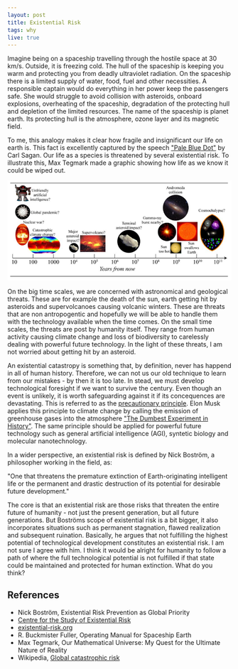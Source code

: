 ```yaml
---
layout: post
title: Existential Risk
tags: why
live: true
---
```

Imagine being on a spaceship travelling through the hostile space at 30 km/s. Outside, it is freezing cold. The hull of the spaceship is keeping you warm and protecting you from deadly ultraviolet radiation. On the spaceship there is a limited supply of water, food, fuel and other necessities. A responsible captain would do everything in her power keep the passengers safe. She would struggle to avoid collision with asteroids, onboard explosions, overheating of the spaceship, degradation of the protecting hull and depletion of the limited resources. The name of the spaceship is planet earth. Its protecting hull is the atmosphere, ozone layer and its magnetic field.

To me, this analogy makes it clear how fragile and insignificant our life on earth is. This fact is excellently captured by the speech ["Pale Blue Dot"](https://www.youtube.com/watch?v=kmP4Xzt0rN4) by Carl Sagan. Our life as a species is threatened by several existential risk. To illustrate this, Max Tegmark made a graphic showing how life as we know it could be wiped out.

![Existential Risks](/images/upcoming-existential-risks.png)

On the big time scales, we are concerned with astronomical and geological threats. These are for example the death of the sun, earth getting hit by asteroids and supervolcanoes causing volcanic winters. These are threats that are non antropogentic and hopefully we will be able to handle them with the technology available when the time comes. On the small time scales, the threats are post by humanity itself. They range from human activity causing climate change and loss of biodiversity to carelessly dealing with powerful future technology. In the light of these threats, I am not worried about getting hit by an asteroid.

An existential catastropy is something that, by definition, never has happend in all of human history. Therefore, we can not us our old technique to learn from our mistakes - by then it is too late. In stead, we must develop technological foresight if we want to survive the century. Even though an event is unlikely, it is worth safeguarding against it if its concequences are devastating. This is referred to as the [precautionary principle](https://en.wikipedia.org/wiki/Precautionary_principle). Elon Musk applies this principle to climate change by calling the emission of greenhouse gases into the atmosphere ["The Dumbest Experiment in History"](https://www.youtube.com/watch?v=znukFtaWPAw). The same principle should be applied for powerful future technology such as general artificial intelligence (AGI), syntetic biology and molecular nanotechnology.

In a wider perspective, an existential risk is defined by Nick Boström, a philosopher working in the field, as:

<p class="message">
"One that threatens the premature extinction of Earth-originating intelligent life or the permanent and drastic destruction of its potential for desirable future development."
</p>

The core is that an existential risk are those risks that threaten the entire future of humanity - not just the present generation, but all future generations. But Boströms scope of existential risk is a bit bigger, it also incorporates situations such as permanent stagnation, flawed realization and subsequent ruination. Basically, he argues that not fulfilling the highest potential of technological development constitutes an existential risk. I am not sure I agree with him. I think it would be alright for humanity to follow a path of where the full technological potential is not fulfilled if that state could be maintained and protected for human extinction. What do you think?

## References
* Nick Boström, Existential Risk Prevention as Global
Priority
* [Centre for the Study of Existential Risk](http://cser.org/)
* [existential-risk.org](http://www.existential-risk.org/)
* R. Buckmister Fuller, Operating Manual for Spaceship Earth
* Max Tegmark, Our Mathematical Universe: My Quest for the Ultimate Nature of Reality
* Wikipedia, [Global catastrophic risk](https://en.wikipedia.org/wiki/Global_catastrophic_risk)
